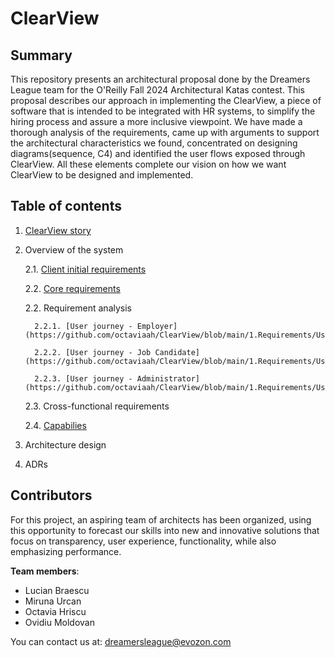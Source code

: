 # ClearView

## Summary
This repository presents an architectural proposal done by the Dreamers League team for the O'Reilly Fall 2024 Architectural Katas contest. This proposal describes our approach in implementing the ClearView, a piece of software that is intended to be integrated with HR systems, to simplify the hiring process and assure a more inclusive viewpoint. We have made a thorough analysis of the requirements, came up with arguments to support the architectural characteristics we found, concentrated on designing diagrams(sequence, C4) and identified the user flows exposed through ClearView. All these elements complete our vision on how we want ClearView to be designed and implemented.

## Table of contents
1. [ClearView story](https://github.com/octaviaah/ClearView/blob/main/1.%20Requirements/ClearView%20Story.md)
2. Overview of the system
   
      2.1. [Client initial requirements](https://github.com/octaviaah/ClearView/blob/main/1.Requirements/ClientInitialRequirements.md)

      2.2. [Core requirements](https://github.com/octaviaah/ClearView/blob/main/1.%20Requirements/CoreRequirements.md)
   
      2.2. Requirement analysis

         2.2.1. [User journey - Employer](https://github.com/octaviaah/ClearView/blob/main/1.Requirements/UserJourneys/Employer.md)

         2.2.2. [User journey - Job Candidate](https://github.com/octaviaah/ClearView/blob/main/1.Requirements/UserJourneys/JobCandidate.md)

         2.2.3. [User journey - Administrator](https://github.com/octaviaah/ClearView/blob/main/1.Requirements/UserJourneys/Admin.md)
   
      2.3. Cross-functional requirements
   
      2.4. [Capabilies](https://github.com/octaviaah/ClearView/blob/main/1.Requirements/Capabilities.md)
4. Architecture design
5. ADRs

## Contributors
For this project, an aspiring team of architects has been organized, using this opportunity to forecast our skills into new and innovative solutions that focus on transparency, user experience, functionality, while also emphasizing performance.

**Team members**:
* Lucian Braescu
* Miruna Urcan
* Octavia Hriscu
* Ovidiu Moldovan

You can contact us at: dreamersleague@evozon.com
